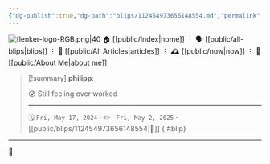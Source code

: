 ```yaml
---
{"dg-publish":true,"dg-path":"blips/112454973656148554.md","permalink":"/blips/112454973656148554/","title":"philipp on mastodon @ 2024-05-17","created":"2024-05-17T06:18:42","updated":"2025-05-02T08:50:44"}
---
```



<div class="transclusion internal-embed is-loaded"><div class="markdown-embed">




![flenker-logo-RGB.png|40](/img/user/attachments/flenker-logo-RGB.png)
🏠 [[public/Index\|home]]  ⋮ 🗣️ [[public/all-blips\|blips]] ⋮  📝 [[public/All Articles\|articles]]  ⋮ 🕰️ [[public/now\|now]] ⋮ 🪪 [[public/About Me\|about me]]


</div></div>


> [!summary] **philipp**:
>
> 😰 Still feeling over worked
> - - -
>
> 🗓️ <code>Fri, May 17, 2024</code>  · ✏️ <code> Fri, May 2, 2025</code>  · [[public/blips/112454973656148554\|🔗]]
{ #blip}


- - -

 👾
